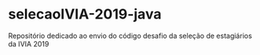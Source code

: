 # selecaoIVIA-2019-java
Repositório dedicado ao envio do código desafio da seleção de estagiários da IVIA 2019
